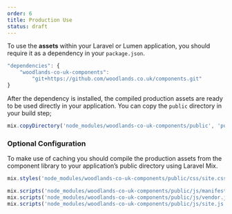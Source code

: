 ```yaml
---
order: 6
title: Production Use
status: draft
---
```

To use the **assets** within your Laravel or Lumen application, you should
require it as a dependency in your `package.json`.

```js
"dependencies": {
    "woodlands-co-uk-components":
        "git+https://github.com/woodlands.co.uk/components.git"
}
```

After the dependency is installed, the compiled production assets are ready to be
used directly in your application. You can copy the `public` directory in your build step;

```js
mix.copyDirectory('node_modules/woodlands-co-uk-components/public', 'public/')
```

### Optional Configuration

To make use of caching you should compile the production assets
from the component library to your application’s public directory using Laravel Mix.

```js
mix.styles('node_modules/woodlands-co-uk-components/public/css/site.css', 'public/css/site.css')

mix.scripts('node_modules/woodlands-co-uk-components/public/js/manifest.js', 'public/js/manifest.js')
mix.scripts('node_modules/woodlands-co-uk-components/public/js/vendor.js', 'public/js/vendor.js')
mix.scripts('node_modules/woodlands-co-uk-components/public/js/site.js', 'public/js/site.js')
```

